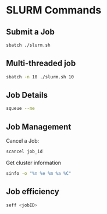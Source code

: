 # SLURM Commands

## Submit a Job
```bash
sbatch ./slurm.sh
```

## Multi-threaded job
```bash
sbatch -n 10 ./slurm.sh 10
```

## Job Details
```bash
squeue --me
```

## Job Management
Cancel a Job:
```bash
scancel job_id
```

Get cluster information
```bash
sinfo -o "%n %e %m %a %C"
```

## Job efficiency
```bash
seff <jobID>
```
